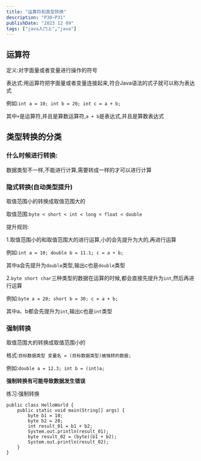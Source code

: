 ```yaml
---
title: "运算符和类型转换"
description: "P30~P31"
publishDate: "2023 12 09"
tags: ["java入门上","java"]
---
```


## 运算符

定义:对字面量或者变量进行操作的符号

表达式:用运算符把字面量或者变量连接起来,符合Java语法的式子就可以称为表达式

例如:`int a = 10; int b = 20; int c = a + b;`

其中`+`是运算符,并且是算数运算符,`a + b`是表达式,并且是算数表达式

## 类型转换的分类

### 什么时候进行转换:

数据类型不一样,不能进行计算,需要转成一样的才可以进行计算

### 隐式转换(自动类型提升)

取值范围小的转换成取值范围大的

取值范围:`byte < short < int < long < float < double` 

提升规则:

1.取值范围小的和取值范围大的进行运算,小的会先提升为大的,再进行运算

例如:`int a = 10; double b = 11.1; c = a + b;`

其中a会先提升为`double`类型,输出c也是`double`类型
     
2.`byte short char`三种类型的数据在运算的时候,都会直接先提升为`int`,然后再进行运算

例如:`byte a = 20; short b = 30; c = a + b;`

其中a、b都会先提升为`int`,输出c也是`int`类型
  
### 强制转换

取值范围大的转换成取值范围小的

格式:`目标数据类型 变量名 = (目标数据类型)被强转的数据;`

例如:`double a = 12.3; int b = (int)a;`

**强制转换有可能导致数据发生错误**
  
练习:强制转换

```
public class HelloWorld {
    public static void main(String[] args) {
        byte b1 = 10;
        byte b2 = 20;
        int result_01 = b1 + b2;
        System.out.println(result_01);
        byte result_02 = (byte)(b1 + b2);
        System.out.println(result_02);
    }
}
```